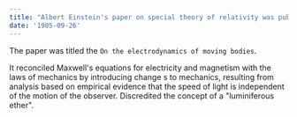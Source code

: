 ```yaml
---
title: "Albert Einstein's paper on special theory of relativity was published"
date: '1905-09-26'
---
```


The paper was titled the `On the electrodynamics of moving bodies`.

It reconciled Maxwell's equations for electricity and magnetism with the laws of mechanics by introducing change s to mechanics, resulting from analysis based on empirical evidence that the speed of light is independent of the motion of the observer. Discredited the concept of a "luminiferous ether".
